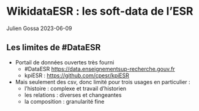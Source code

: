WikidataESR : les soft-data de l’ESR
================
Julien Gossa
2023-06-09

## Les limites de \#DataESR

- Portail de données ouvertes très fourni
  - \#DataESR <https://data.enseignementsup-recherche.gouv.fr>
  - kpiESR : <https://github.com/cpesr/kpiESR>
- Mais seulement des csv, donc limité pour trois usages en particulier :
  - l’histoire : complexe et travail d’historien
  - les relations : diverses et changeantes
  - la composition : granularité fine
